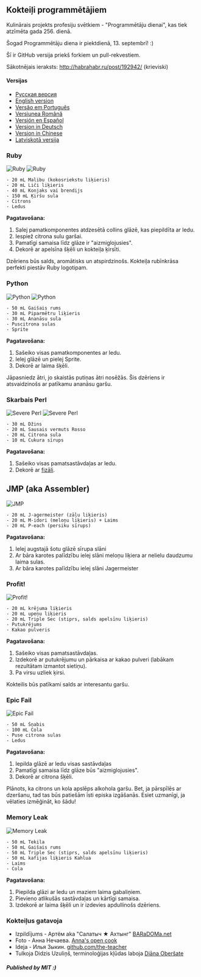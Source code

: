 ## Kokteiļi programmētājiem

Kulinārais projekts profesiju svētkiem - "Programmētāju dienai", kas tiek atzīmēta gada 256. dienā.

Šogad Programmētāju diena ir piektdienā, 13. septembrī! :)

Šī ir GitHub versija priekš forkiem un pull-rekvestiem.

Sākotnējais ieraksts: http://habrahabr.ru/post/192942/ (krieviski)

#### Versijas

* [Pусская версия](README.md)
* [English version](cocktails_for_programers.md)
* [Versão em Português](coqueteis_para_programadores.md)
* [Versiunea Română](cocktailuri_pentru_programatori.md)
* [Versión en Español](cócteles_para_programadores.md)
* [Version in Deutsch](cocktails_fuer_programmierer.md)
* [Version in Chinese](程序员鸡尾酒.md)
* [Latviskotā versija](kokteili_programmetajiem.md)

### Ruby

<img src="http://habr.habrastorage.org/post_images/d9a/b87/91d/d9ab8791dff93a03020fc96faf408c48.jpg" alt="Ruby" title="Ruby" />

<img src="http://habr.habrastorage.org/post_images/c50/c74/b1b/c50c74b1bad7a7a785c5055eaeb6a0aa.jpg" alt="Ruby" title="Ruby" />

```
- 20 mL Malibu (kokosriekstu liķieris)
- 20 mL Liči liķieris
- 40 mL Konjaks vai brendijs
- 150 mL Ķiršu sula
- Citrons
- Ledus
```

**Pagatavošana:**

1.  Salej pamatkomponentes atdzesētā collins glāzē, kas piepildīta ar ledu.
2.  Iespiež citrona sulu garšai.
3.  Pamatīgi samaisa līdz glāze ir "aizmiglojusies".
4.  Dekorē ar apelsīna šķēli un kokteiļa ķirsīti.

Dzēriens būs salds, aromātisks un atspirdzinošs. Kokteiļa rubīnkrāsa perfekti piestāv Ruby logotipam.

### Python

<img src="http://habr.habrastorage.org/post_images/a81/043/540/a81043540b546fe94fd3f8228c1be439.jpg" alt="Python" title="Python" />

<img src="http://habr.habrastorage.org/post_images/8b2/170/619/8b21706197f93ffde4f8f1d7cb9c444b.jpg" alt="Python" title="Python" />

```
- 50 mL Gaišais rums
- 30 mL Piparmētru liķieris
- 30 mL Ananāsu sula
- Puscitrona sulas
- Sprite
```

**Pagatavošana:**

1.  Sašeiko visas pamatkomponentes ar ledu.
2.  Ielej glāzē un pielej Sprite.
3.  Dekorē ar laima šķēli.

Jāpasniedz ātri, jo skaistās putiņas ātri nosēžās. Šis dzēriens ir atsvaidzinošs ar patīkamu ananāsu garšu.

### Skarbais Perl

<img src="http://habr.habrastorage.org/post_images/122/4c2/773/1224c27737964d566311aae4fae37829.jpg" alt="Severe Perl" title="Severe Perl" />

<img src="http://habr.habrastorage.org/post_images/335/a14/7a8/335a147a8eff811aa6cf6470c84181bd.jpg" alt="Severe Perl" title="Severe Perl" />

```
- 30 mL Džins
- 20 mL Sausais vermuts Rosso
- 20 mL Citrona sula
- 10 mL Cukura sīrups
```

**Pagatavošana:**

1.  Sašeiko visas pamatsastāvdaļas ar ledu.
2.  Dekorē ar [fizāli](http://en.wikipedia.org/wiki/Physalis).

## JMP (aka Assembler)

<img src="http://habr.habrastorage.org/post_images/e40/2f5/004/e402f5004acdd7ad9f7d834fed1dc6f1.jpg" alt="JMP" title="JMP" />

```
- 20 mL J-agermeister (zāļu liķieris)
- 20 mL M-idori (meloņu liķieris) + Laims
- 20 mL P-each (persiku sīrups)
```

**Pagatavošana:**

1.  Ielej augstajā šotu glāzē sīrupa slāni
2.  Ar bāra karotes palīdzību ielej slāni meloņu liķiera ar nelielu daudzumu laima sulas.
3.  Ar bāra karotes palīdzību ielej slāni Jagermeister

### Profit!

<img src="http://habr.habrastorage.org/post_images/962/c3f/122/962c3f12264c8baf7c00d7f5c2322905.jpg" alt="Profit!" title="Profit!"/>

```
- 20 mL krējuma liķieris
- 20 mL upeņu liķieris
- 20 mL Triple Sec (stiprs, salds apelsīnu liķieris)
- Putukrējums
- Kakao pulveris
```

**Pagatavošana:**

1.  Sašeiko visas pamatsastāvdaļas.
2.  Izdekorē ar putukrējumu un pārkaisa ar kakao pulveri (labākam rezultātam izmantot sietiņu).
3.  Pa virsu uzliek ķirsi.

Kokteilis būs patīkami salds ar interesantu garšu.

### Epic Fail

<img src="http://habr.habrastorage.org/post_images/56f/3dc/235/56f3dc2353b0f845a3e8c29512f68dd7.jpg" alt="Epic Fail" title="Epic Fail" />

```
- 50 mL Šņabis
- 100 mL Cola
- Puse citrona sulas
- Ledus
```

**Pagatavošana:**

1.  Iepilda glāzē ar ledu visas sastāvdaļas
2.  Pamatīgi samaisa līdz glāze būs "aizmiglojusies".
3.  Dekorē ar citrona šķēli.

Plānots, ka citrons un kola apslēps alkohola garšu. Bet, ja pārspīlēs ar dzeršanu, tad tas būs patiešām īsti episka izgāšanās. Esiet uzmanīgi, ja vēlaties izmēģināt, ko šādu!

### Memory Leak

<img src="http://habr.habrastorage.org/post_images/6e8/159/0bf/6e81590bfa8295c4129415063b9ffde7.jpg" alt="Memory Leak" title="Memory Leak" />

```
- 50 mL Tekila
- 50 mL Gaišais rums
- 50 mL Triple Sec (stiprs, salds apelsīnu liķieris)
- 50 mL kafijas liķieris Kahlua
- Laims
- Cola
```

**Pagatavošana:**

1.  Piepilda glāzi ar ledu un maziem laima gabaliņiem.
2.  Pievieno atlikušās sastāvdaļas un kārtīgi samaisa.
3.  Izdekorē ar laima šķēli un ir izdevies apdullinošs dzēriens.

### Kokteiļus gatavoja

* Izpildījums - Артём aka "Салатыч ★ Ахтынг" [BARaDOMa.net](http://vk.com/baradomanet)
* Foto - Анна Нечаева. [Anna's open cook](http://open-cook.ru)
* Ideja - Илья Зыкин. [github.com/the-teacher](https://github.com/the-teacher)
* Tulkoja Didzis Uzuliņš, terminoloģijas kļūdas laboja [Diāna Oberšate](http://timsmints.lv/index.php/par-mums)

##### Published by MIT :)
